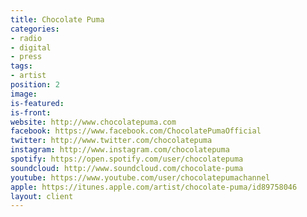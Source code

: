 ```yaml
---
title: Chocolate Puma
categories:
- radio
- digital
- press
tags:
- artist
position: 2
image: 
is-featured: 
is-front: 
website: http://www.chocolatepuma.com
facebook: https://www.facebook.com/ChocolatePumaOfficial
twitter: http://www.twitter.com/chocolatepuma
instagram: http://www.instagram.com/chocolatepuma
spotify: https://open.spotify.com/user/chocolatepuma
soundcloud: http://www.soundcloud.com/chocolate-puma
youtube: https://www.youtube.com/user/chocolatepumachannel
apple: https://itunes.apple.com/artist/chocolate-puma/id89758046
layout: client
---
```


